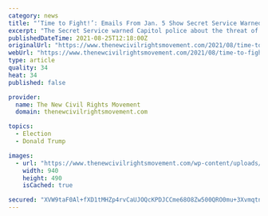 ```yaml
---
category: news
title: "‘Time to Fight!’: Emails From Jan. 5 Show Secret Service Warned Capitol Police About Threat of Pro-Trump Violence"
excerpt: "The Secret Service warned Capitol police about the threat of pro-Donald Trump violence in Washington on Jan. 5, one day before the insurrection, according to an email published Wednesday by Politico."
publishedDateTime: 2021-08-25T12:18:00Z
originalUrl: "https://www.thenewcivilrightsmovement.com/2021/08/time-to-fight-emails-from-jan-5-show-secret-service-warned-capitol-police-about-threat-of-pro-trump-violence/"
webUrl: "https://www.thenewcivilrightsmovement.com/2021/08/time-to-fight-emails-from-jan-5-show-secret-service-warned-capitol-police-about-threat-of-pro-trump-violence/"
type: article
quality: 34
heat: 34
published: false

provider:
  name: The New Civil Rights Movement
  domain: thenewcivilrightsmovement.com

topics:
  - Election
  - Donald Trump

images:
  - url: "https://www.thenewcivilrightsmovement.com/wp-content/uploads/2021/01/capitol-police-insurrection-4.jpg"
    width: 940
    height: 490
    isCached: true

secured: "XVW9taF0Al+fXD1tMHZp4rvCaUJOQcKPDJCCme68O8Zw500QRO0mu+3Xvmqtn9WLJ8hQCkjmT2cJe1/jvP39pIJRvIudbpNYrAoqt8GEGDXqJzye7BdFeEMeLqfGXysMz8wwE4qhSy0tSNA53YcDXK5xPpSQaeEbjAh+j3hp2Mrr5e2KLn5v1Kju/GdMw8jlFrHQ9p3DxteCJsVrq5sdWZf9eOiUO9VJxvF7wzZngHnCgl+Yul4BNvzc7kUaqcAqX2so+JUsUJSmshMbOuOLabgKEKkzeqSA+j/DuN8wU6ul/4uX4hFzKPYHaZyg+oBaIyceqyX4AtNFmoAhkfEwfxfneKCAcFarpy8YgfUK8Ns=;e5XIWh+RfdzVQTCRbBh32g=="
---
```


